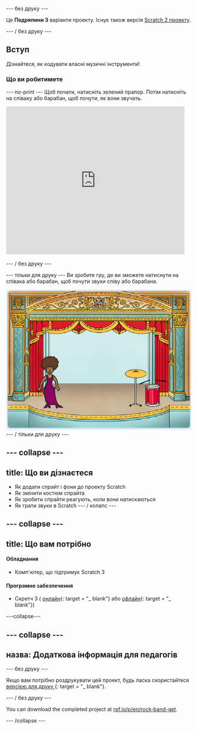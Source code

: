 \--- без друку \---

Це **Подряпини 3** варіанти проекту. Існує також версія [Scratch 2 проекту](https://projects.raspberrypi.org/en/projects/rock-band-scratch2).

\--- / без друку \---

## Вступ

Дізнайтеся, як кодувати власні музичні інструменти!

### Що ви робитимете

\--- no-print \--- Щоб почати, натисніть зелений прапор. Потім натисніть на співаку або барабан, щоб почути, як вони звучать.

<div class="scratch-preview">
  <iframe allowtransparency="true" width="485" height="402" src="https://scratch.mit.edu/projects/embed/276872220/?autostart=false" frameborder="0" scrolling="no"></iframe>
</div>

\--- / без друку \---

\--- тільки для друку \--- Ви зробите гру, де ви зможете натиснути на співака або барабан, щоб почути звуки співу або барабана.

![скріншот гри](images/demo.png) \--- / тільки для друку \---

## \--- collapse \---

## title: Що ви дізнаєтеся

+ Як додати спрайт і фони до проекту Scratch
+ Як змінити костюм спрайта
+ Як зробити спрайти реагують, коли вони натискаються
+ Як грати звуки в Scratch \--- / колапс \---

## \--- collapse \---

## title: Що вам потрібно

#### Обладнання

+ Комп'ютер, що підтримує Scratch 3

#### Програмне забезпечення

+ Скретч 3 ( [онлайн](http://rpf.io/scratchon){: target = "_ blank"} або [офлайн](http://rpf.io/scratchoff){: target = "_ blank"})

\---collapse\---

## \--- collapse \---

## назва: Додаткова інформація для педагогів

\--- без друку \---

Якщо вам потрібно роздрукувати цей проект, будь ласка скористайтеся [ версією для друку ](https://projects.raspberrypi.org/en/projects/rock-band/print) {: target = "_ blank"}.

\--- / без друку \---

You can download the completed project at [rpf.io/p/en/rock-band-get](http://rpf.io/p/en/rock-band-get).

\--- /collapse \---